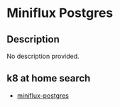 # Miniflux Postgres

## Description

No description provided.

## k8 at home search

- [miniflux-postgres](https://nanne.dev/k8s-at-home-search/#/miniflux-postgres)
